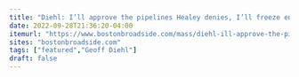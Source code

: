 ```yaml
---
title: "Diehl: I’ll approve the pipelines Healey denies, I’ll freeze energy surcharges/fees"
date: 2022-09-28T21:36:20-04:00
itemurl: "https://www.bostonbroadside.com/mass/diehl-ill-approve-the-pipelines-healey-denies-ill-freeze-energy-surcharges-fees/"
sites: "bostonbroadside.com"
tags: ["featured","Geoff Diehl"]
draft: false
---
```


